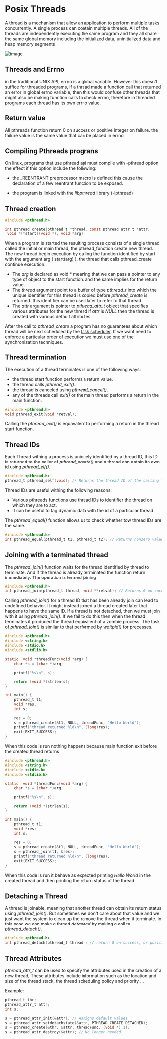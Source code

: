 # Posix Threads

A thread is a mechanism that allow an application to perform multiple tasks concurrently.
A single process can contain multiple threads. All of the threads are independently executing
the same program and they all share the same global memory including the initialized data,
uninitialized data and heap memory segments

![image](img/four-threads-executing-in-a-process.png)

## Threads and Errno

in the traditional UNIX API, errno is a global variable. However this doesn't suffice for threaded programs,
if a thread made a function call that returned an error in global errno variable, then this would confuse other
threads that might also be making function calls to check errno, therefore in threaded programs each thread has
its own errno value.

## Return value

All pthreads function return 0 on success or positive integer on failure. the failure value is the same
value that can be placed in errno

## Compiling Pthreads prograns

On linux, programs that use pthread api must compile with -pthread option the effect if this option 
include the following:

- the _REENTRANT preprocessor macro is defined this cause the  declaration of a few reentrant function to be 
exposed.

- the program is linked with the *libpthread* library (-lpthread)

## Thread creation

```c
#include <pthread.h>

int pthread_create(pthread_t *thread, const pthread_attr_t *attr,
 void *(*start)(void *), void *arg);
```

When a program is started the resulting process consists of a single thread called the initial or main thread,
the pthread_function create new thread. The new thread begin execution by calling the function identified by start
with the argument arg ( start(arg) ). the thread that calls pthread_create continue execution.
- The *arg* is declared as void * meaning that we can pass a pointer to any type of object to the start function.
and the same implies for the return value.
- The *thread* argument point to a buffer of type *pthread_t* into which the unique identifier for this thread is copied
before *pthread_create* is returned. this identifier can be used later to refer to that thread.
- The *attr* argument is pointer to *pthread_attr_t* object that specifies various attributes for the new thread
if *attr* is *NULL* then the thread is created with various default attributes.

After the call to *pthread_create* a program has no guarantees about which thread will be next scheduled by the 
[task scheduler](https://en.wikipedia.org/wiki/Scheduling_(computing)#Process_scheduler). If we want need to enforce
a particular order of execution we must use one of the synchronization techniques.

## Thread termination

The execution of a thread terminates in one of the following ways:

- the thread start function performs a return value.
- the thread calls *pthread_exit()*.
- the thread is canceled using *pthread_cancel()*.
- any of the threads call *exit()* or the main thread performs a return in the main function.

```c
#include <pthread.h>
void pthread_exit(void *retval);
```

Calling the *pthread_exit()* is equavalent to performing a return in the thread start function.

## Thread IDs

Each Thread withing a process is uniquely identified by a thread ID, this ID is returned to the caller
of *pthread_create()* and a thread can obtain its own id using *pthread_elf()*.

```c
#include <pthread.h>
pthread_t pthread_self(void); // Returns the thread ID of the calling thread
```
Thread IDs are useful withing the following reasons:

- Various pthreads functions use thread IDs to identifier the thread on which they are to act.
- It can be useful to tag dynamic data with the id of a particular thread

The *pthread_equal()* function allows us to check whether tow thread IDs are the same.
```c
#include <pthread.h>
int pthread_equal(pthread_t t1, pthread_t t2); // Returns nonzero value if t1 and t2 are equal, otherwise 0
```

## Joining with a terminated thread

The *pthread_join()* function waits for the thread identified by thread to terminate. And if the thread
is already terminated the function return immediately. The operation is termed joining
```c
#include <pthread.h>
int pthread_join(pthread_t thread, void **retval); // Returns 0 on success, or a positive error number on error
```

Calling *pthread_join()* for a thread ID that has been already join can lead to undefined behavior. It
might instead joined a thread created later that happens to have the same ID. If a thread is not detached,
then we must join with it using *pthread_join()*. If we fail to do this then when the thread terminates
it produced the thread equivalent of a zombie process.
The task of *pthread_join()* is similar to that performed by *waitpid()* for precesses.

```c
#include <pthread.h>
#include <string.h>
#include <stdio.h>
#include <stdlib.h>

static  void *threadFunc(void *arg) {
	char *s = (char *)arg;

	printf("%s\n", s);

	return (void *)strlen(s);
}

int main() {
	pthread_t t1;
	void *res;
	int s;

	res = 0;
	s = pthread_create(&t1, NULL, threadFunc, "Hello World");
	printf("thread returned %ld\n", (long)res);
	exit(EXIT_SUCCESS);
}
```

When this code is run nothing happens because main function exit before the created thread returns

```c
#include <pthread.h>
#include <string.h>
#include <stdio.h>
#include <stdlib.h>

static  void *threadFunc(void *arg) {
	char *s = (char *)arg;

	printf("%s\n", s);

	return (void *)strlen(s);
}

int main() {
	pthread_t t1;
	void *res;
	int s;

	res = 0;
	s = pthread_create(&t1, NULL, threadFunc, "Hello World");
	s = pthread_join(t1, &res);
	printf("thread returned %ld\n", (long)res);
	exit(EXIT_SUCCESS);
}
```

When this code is run it behave as expected printing *Hello World* in the created thread and then printing the return status of the thread

## Detaching a Thread

A thread is joinable, meaning that another thread can obtain its return status using *pthread_join()*. But sometimes we don't care about that
value and we just want the system to clean up the remove the thread when it terminate. In this case we can make a thread *detached* by making
a call to *pthread_detach()*.

```c
#include <pthread.h>
int pthread_detach(pthread_t thread); // return 0 on success, or positive error number on error
```

## Thread Attributes

*pthread_attr_t* can be used to specify the attributes used in the creation of a new thread, These attributes include information
such as the location and size of the thread stack, the thread scheduling policy and priority ...

Example:
```c
pthread_t thr;
pthread_attr_t attr;
int s;

s = pthread_attr_init(&attr); // Assigns default values 
s = pthread_attr_setdetachstate(&attr, PTHREAD_CREATE_DETACHED);
s = pthread_create(&thr, &attr, threadFunc, (void *) 1);
s = pthread_attr_destroy(&attr); // No longer needed
```
